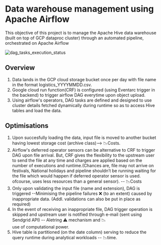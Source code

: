 # Data warehouse management using Apache Airflow

This objective of this project is to manage the Apache Hive data warehouse (built on top of GCP dataproc cluster) through an automated pipeline, orchestrated on Apache Airflow

![dag_tasks_execution_status](https://github.com/user-attachments/assets/6e265e65-2a96-4bf1-8fdc-63f2623d14bf)

## Overview
1. Data lands in the GCP cloud storage bucket once per day with file name in the format logistics_YYYYMMDD.csv.
2. Google cloud run function(CRF) is configured (using Eventarc trigger in the backend) to trigger airflow DAG everytime upon object upload.
3. Using airflow's operators, DAG tasks are defined and designed to use cluster details fetched dynamically during runtime so as to access Hive tables
   and load the data.

## Optimisations

1. Upon succesfully loading the data, input file is moved to another bucket having lowest storage cost (archive class)--> 📉Costs.
2. Airflow's deferred operator sensors can be alternative to CRF to trigger DAG upon file arrival. But, CRF gives the flexibility to the upstream user to send the file at any time and charges      are applied based on the number of executions and runtime.(Chances are, file may not arrive on festivals, National holidays and pipeline shouldn’t be running waiting for the file which          would happen if deferred operator sensor is used. ofcourse, uses less resources than a general sensor). -- 📉Costs
3. Only upon validating the input file (name and extension), DAG is triggered --Minimising the pipeline failures ❌ (to an extent) caused by inappropriate data.
   (Addl. validations can also be put in place as required)
4. In the event of receiving an inappropriate file, DAG trigger operation is skipped and upstream user is notified through e-mail (sent using Sendgrid API) -- Aletring ⚠ mechanism and 📉      
   use of computational power.
5. Hive table is partitioned (on the date column) serving to reduce the query runtime during analytical workloads -- 📉time.
